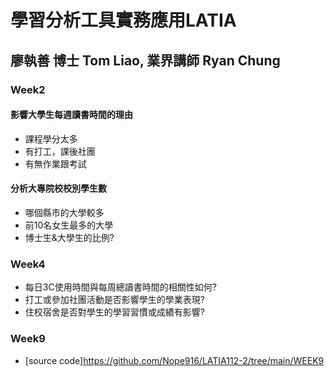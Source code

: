 # 學習分析工具實務應用LATIA
## 廖執善 博士 Tom Liao, 	業界講師 Ryan Chung
### Week2
#### 影響大學生每週讀書時間的理由
* 課程學分太多  
* 有打工，課後社團  
* 有無作業跟考試  
#### 分析大專院校校別學生數
* 哪個縣市的大學較多  
* 前10名女生最多的大學   
* 博士生&大學生的比例?  
### Week4
* 每日3C使用時間與每周總讀書時間的相關性如何?  
* 打工或參加社團活動是否影響學生的學業表現?  
* 住校宿舍是否對學生的學習習慣或成績有影響?  
### Week9
* [source code]<https://github.com/Nope916/LATIA112-2/tree/main/WEEK9>
